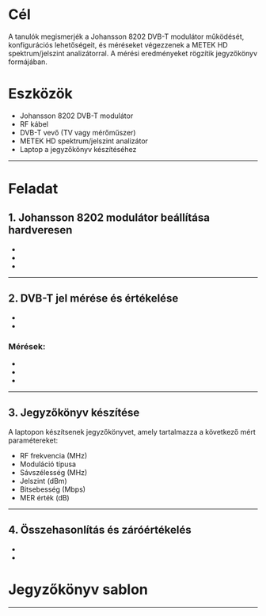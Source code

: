 # Cél
A tanulók megismerjék a Johansson 8202 DVB-T modulátor működését, konfigurációs lehetőségeit, és méréseket végezzenek a METEK HD spektrum/jelszint analizátorral. A mérési eredményeket rögzítik jegyzőkönyv formájában.

# Eszközök
- Johansson 8202 DVB-T modulátor
- RF kábel
- DVB-T vevő (TV vagy mérőműszer)
- METEK HD spektrum/jelszint analizátor
- Laptop a jegyzőkönyv készítéséhez

---

# Feladat

## 1. Johansson 8202 modulátor beállítása hardveresen
- 
- 
- 

---

## 2. DVB-T jel mérése és értékelése
-
-
### Mérések:
- 
-
- 

---

## 3. Jegyzőkönyv készítése
A laptopon készítsenek jegyzőkönyvet, amely tartalmazza a következő mért paramétereket:
- RF frekvencia (MHz)
- Moduláció típusa
- Sávszélesség (MHz)
- Jelszint (dBm)
- Bitsebesség (Mbps)
- MER érték (dB)

---

## 4. Összehasonlítás és záróértékelés
- 
- 
# Jegyzőkönyv sablon


---
